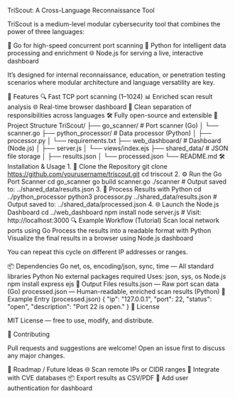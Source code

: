 TriScout: A Cross-Language Reconnaissance Tool 

TriScout is a medium-level modular cybersecurity tool that combines the power of three languages:

🐹 Go for high-speed concurrent port scanning 🐍 Python for intelligent data processing and enrichment 🌐 Node.js for serving a live, interactive dashboard 

It’s designed for internal reconnaissance, education, or penetration testing scenarios where modular architecture and language versatility are key.

📌 Features 🔍 Fast TCP port scanning (1–1024) 📊 Enriched scan result analysis 🌐 Real-time browser dashboard 🧩 Clean separation of responsibilities across languages 🛠️ Fully open-source and extensible 📁 Project Structure TriScout/ ├── go_scanner/ # Port scanner (Go) │ └── scanner.go ├── python_processor/ # Data processor (Python) │ ├── processor.py │ └── requirements.txt ├── web_dashboard/ # Dashboard (Node.js) │ ├── server.js │ └── views/index.ejs ├── shared_data/ # JSON file storage │ ├── results.json │ └── processed.json └── README.md 🛠️ Installation & Usage 1. 🚀 Clone the Repository git clone https://github.com/yourusername/triscout.git cd triscout 2. ⚙️ Run the Go Port Scanner cd go_scanner go build scanner.go ./scanner # Output saved to: ../shared_data/results.json 3. 🧠 Process Results with Python cd ../python_processor python3 processor.py ../shared_data/results.json # Output saved to: ../shared_data/processed.json 4. 🌐 Launch the Node.js Dashboard cd ../web_dashboard npm install node server.js # Visit: http://localhost:3000 🔍 Example Workflow (Tutorial) Scan local network ports using Go Process the results into a readable format with Python Visualize the final results in a browser using Node.js dashboard 

You can repeat this cycle on different IP addresses or ranges.

📦 Dependencies Go net, os, encoding/json, sync, time — All standard libraries Python No external packages required Uses: json, sys, os Node.js npm install express ejs 📄 Output Files results.json — Raw port scan data (Go) processed.json — Human-readable, enriched scan results (Python) 🧪 Example Entry (processed.json) { "ip": "127.0.0.1", "port": 22, "status": "open", "description": "Port 22 is open." } 📜 License 

MIT License — free to use, modify, and distribute.

🤝 Contributing 

Pull requests and suggestions are welcome! Open an issue first to discuss any major changes.

🔮 Roadmap / Future Ideas 🌐 Scan remote IPs or CIDR ranges 🧠 Integrate with CVE databases 📦 Export results as CSV/PDF 🔐 Add user authentication for dashboard 
